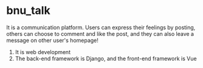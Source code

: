 # bnu_talk

It is a communication platform. Users can express their feelings by posting, others can choose to comment and like the post, and they can also leave a message on other user's homepage!

1. It is web development
2. The back-end framework is Django, and the front-end framework is Vue
